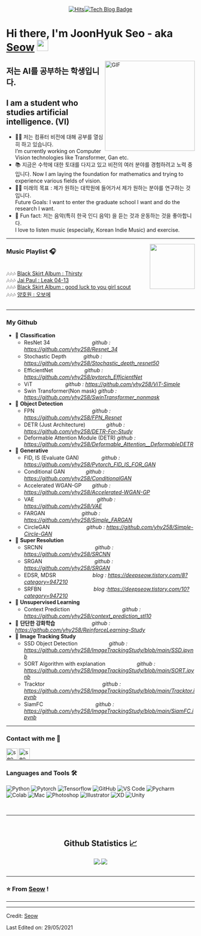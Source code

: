   <div align=center>
	
[![Hits](https://hits.seeyoufarm.com/api/count/incr/badge.svg?url=https%3A%2F%2Fgithub.com%2Fyhy258&count_bg=%23CCB1ED&title_bg=%23433636&icon=snapchat.svg&icon_color=%23C9B5DD&title=hits&edge_flat=false)](https://hits.seeyoufarm.com)[![Tech Blog Badge](http://img.shields.io/badge/-Tech%20blog-black?style=flat-square&logo=github&link=https://velog.io/@yhyj1001)](https://velog.io/@yhyj1001)
	
  </div>
 
# Hi there, I'm JoonHyuk Seo - aka [Seow](https://velog.io/@yhyj1001) <img width="30px" src="https://media.tenor.com/images/3b388fe03da271d2674faf85eb7c3fcd/tenor.gif" />

<img align="right" alt="GIF" height="240px" src="https://user-images.githubusercontent.com/33916246/116817592-19277500-aba2-11eb-9714-78d7b3c81d2f.png" />

## 저는 AI를 공부하는 학생입니다.
## I am a student who studies artificial intelligence. (VI)

- 👨‍💻  저는 컴퓨터 비전에 대해 공부를 열심히 하고 있습니다.  
I’m currently working on Computer Vision technologies like Transformer, Gan etc.
- 📚 지금은 수학에 대한 토대를 다지고 있고 비전의 여러 분야를 경험하려고 노력 중입니다.
Now I am laying the foundation for mathematics and trying to experience various fields of vision.
- 💪🏼 미래의 목표 : 제가 원하는 대학원에 들어가서 제가 원하는 분야를 연구하는 것 입니다.  
Future Goals: I want to enter the graduate school I want and do the research I want.
- 🥳 Fun fact: 저는 음악(특히 한국 인디 음악) 을 듣는 것과 운동하는 것을 좋아합니다.  
I love to listen music (especially, Korean Indie Music) and exercise.

---

<img align="right" height = "120" src="https://b-zinga.com/wp-content/uploads/2019/03/YouTube-logo-600x489.jpg"/>



### Music Playlist 🎧

<br/> 🎶🎶🎶 [Black Skirt Album : Thirsty](https://www.youtube.com/watch?v=WYPyun0nMv0)<br/>
🎶🎶🎶 [Jai Paul : Leak 04-13](https://www.youtube.com/watch?v=97YvkYlfibU)<br/>
🎶🎶🎶 [Black Skirt Album : good luck to you girl scout](https://www.youtube.com/watch?v=xvG9iEHutxA)<br/>
🎶🎶🎶 [양호원 : 오보에](https://www.youtube.com/watch?v=s844XpmJwwE)
<br/><br/>

---
### My Github
- 💫 **Classification**
	- ResNet 34　　　　　　　　*github : https://github.com/yhy258/Resnet_34*
	- Stochastic Depth 　　　*github : https://github.com/yhy258/Stochastic_depth_resnet50*
	- EfficientNet　　　　　　*github : https://github.com/yhy258/pytorch_EfficientNet*
	- ViT　　　　　　          *github : https://github.com/yhy258/ViT-Simple*
	- Swin Transformer(Non mask)    *github : https://github.com/yhy258/SwinTransformer_nonmask*
- 💫 **Object Detection**
	- FPN　　　　　　　　　　　*github : https://github.com/yhy258/FPN_Resnet*
	- DETR (Just Architecture)　　　　*github : https://github.com/yhy258/DETR-For-Study*
	- Deformable Attention Module (DETR)  *github : https://github.com/yhy258/Deformable_Attention__DeformableDETR*
- 💫 **Generative**
	- FID, IS (Evaluate GAN) 　　　　*github : https://github.com/yhy258/Pytorch_FID_IS_FOR_GAN*
	- Conditional GAN　　　　*github : https://github.com/yhy258/ConditionalGAN*
	- Accelerated WGAN-GP　　*github : https://github.com/yhy258/Accelerated-WGAN-GP*
	- VAE　　　　　　　　　　　　*github : https://github.com/yhy258/VAE*
	- FARGAN　　　　　　　*github : https://github.com/yhy258/Simple_FARGAN*
	- CircleGAN　　　　　　　*github : https://github.com/yhy258/Simple-Circle-GAN*
- 💫 **Super Resolution**
	- SRCNN　　　　　　　　　　*github : https://github.com/yhy258/SRCNN*
	- SRGAN　　　　　　　　　　*github : https://github.com/yhy258/SRGAN*
	- EDSR, MDSR　　　　　　　*blog : https://deepseow.tistory.com/8?category=947210*
	- SRFBN　　　　　　　　　　*blog :https://deepseow.tistory.com/10?category=947210*
- 💫 **Unsupervised Learning**
	- Context Prediction　　　　　　　　　　*github : https://github.com/yhy258/context_prediction_stl10*
- 💫 **단단한 강화학습**　　　　　　　*github : https://github.com/yhy258/ReinforceLearning-Study*
- 💫 **Image Tracking Study**  
	- SSD Object Detection　　　　　　*github : https://github.com/yhy258/ImageTrackingStudy/blob/main/SSD.ipynb*
	- SORT Algorithm with explanation　　　　　　*github : https://github.com/yhy258/ImageTrackingStudy/blob/main/SORT.ipynb*
	- Tracktor　　　　　　　　　　　*github :  https://github.com/yhy258/ImageTrackingStudy/blob/main/Tracktor.ipynb*
	- SiamFC　　　　　　　　　　*github :  https://github.com/yhy258/ImageTrackingStudy/blob/main/SiamFC.ipynb*




---


### Contact with me 📝

[<img align="left" alt="seow.site" height="30px" src="https://user-images.githubusercontent.com/33916246/116786861-f7fc5100-aadb-11eb-94ad-81554c19e7f6.png" />][website]
[<img align="left" alt="seow Instagram" height="30px" src="https://image.flaticon.com/icons/svg/725/725278.svg" />][instagram]

<br />

---

### Languages and Tools 🛠 

![Python](http://img.shields.io/badge/-Python-3776AB?style=flat-square&logo=python&logoColor=ffffff)
![Pytorch](http://img.shields.io/badge/-Pytorch-5391FE?style=flat-square&logo=pytorch&logoColor=ffffff)
![Tensorflow](http://img.shields.io/badge/-Tensorflow-5391FE?style=flat-square&logo=tensorflow&logoColor=ffffff)
![GitHub](https://img.shields.io/badge/-GitHub-181717?style=flat-square&logo=github)
![VS Code](http://img.shields.io/badge/-VS%20Code-007ACC?style=flat-square&logo=visual-studio-code&logoColor=ffffff)
![Pycharm](http://img.shields.io/badge/-Pycharm-2C2255?style=flat-square&logo=Pycharm&logoColor=ffffff)
![Colab](http://img.shields.io/badge/-Colab-2C2255?style=flat-square&logo=Google&logoColor=ffffff)
![Mac](http://img.shields.io/badge/-Apple-0078D6?style=flat-square&logo=apple&logoColor=ffffff)
![Photoshop](http://img.shields.io/badge/-Photoshop-0078D6?style=flat-square&logo=adobe&logoColor=ffffff)
![Illustrator](http://img.shields.io/badge/-Illustrator-0078D6?style=flat-square&logo=adobe&logoColor=ffffff)
![XD](http://img.shields.io/badge/-XD-0078D6?style=flat-square&logo=adobe&logoColor=ffffff)
![Unity](http://img.shields.io/badge/-Unity-0078D6?style=flat-square&logo=unity&logoColor=ffffff)

<br/>

---

<br/>

  <h2 align="center"> Github Statistics 📈 </h2>
  
  <div align="center"> 
     <a href="">
      <img align="center" src="https://github-readme-stats.vercel.app/api?username=yhy258&hide=issues&show_icons=true&theme=dracula" />
    </a>
    <a href="">
      <img align="center" src="https://github-readme-stats.vercel.app/api/top-langs/?username=yhy258&layout=compact"/>
    </a>
</div>



<br/>

---

### ⭐️ From [Seow](https://github.com/yhy258) ! ### 

---

[website]: https://deepseow.tistory.com/
[instagram]: https://www.instagram.com/oz__oo__/



----
Credit: [Seow](https://github.com/yhy258)

Last Edited on: 29/05/2021

